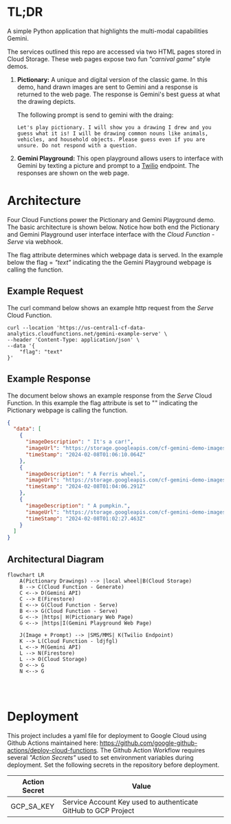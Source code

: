 # TL;DR

A simple Python application that highlights the multi-modal capabilities Gemini.

The services outlined this repo are accessed via two HTML pages stored in Cloud Storage. These web pages expose two fun _"carnival game"_ style demos.

1. **Pictionary:** A unique and digital version of the classic game. In this demo, hand drawn images are sent to Gemini and a response is returned to the web page. The response is Gemini's best guess at what the drawing depicts.

   The following prompt is send to gemini with the draing:

   `Let's play pictionary. I will show you a drawing I drew and you guess what it is! I will be drawing common nouns like animals, vehicles, and household objects. Please guess even if you are unsure. Do not respond with a question.`

2. **Gemini Playground:** This open playground allows users to interface with Gemini by texting a picture and prompt to a [Twilio](https://www.twilio.com/en-us?utm_source=google&utm_medium=cpc&utm_term=twilio&utm_campaign=G_S_NAMER_Brand_ROW_RLSA&cq_plac=&cq_net=g&cq_pos=&cq_med=&cq_plt=gp&gad_source=1&gclid=CjwKCAiA0PuuBhBsEiwAS7fsNUuJMS_6sqqcNp5ySf6tFLCHV5sycOoTbtqKN7AuYm1JcUARy4ITtRoCOz8QAvD_BwE) endpoint. The responses are shown on the web page.

# Architecture

Four Cloud Functions power the Pictionary and Gemini Playground demo. The basic architecture is shown below. Notice how both end the Pictionary and Gemini Playground user interface interface with the _Cloud Function - Serve_ via webhook.

The flag attribute determines which webpage data is served. In the example below the flag = _"text"_ indicating the the Gemini Playground webpage is calling the function.

## Example Request

The curl command below shows an example http request from the _Serve_ Cloud Function.

```curl
curl --location 'https://us-central1-cf-data-analytics.cloudfunctions.net/gemini-example-serve' \
--header 'Content-Type: application/json' \
--data '{
    "flag": "text"
}'
```

## Example Response

The document below shows an example response from the _Serve_ Cloud Function. In this example the flag attribute is set to "" indicating the Pictionary webpage is calling the function.

```json
{
  "data": [
    {
      "imageDescription": " It's a car!",
      "imageUrl": "https://storage.googleapis.com/cf-gemini-demo-images/b596b155-e06a-4c08-967a-bbe0c0f6fb35.jpg",
      "timeStamp": "2024-02-08T01:06:10.064Z"
    },
    {
      "imageDescription": " A Ferris wheel.",
      "imageUrl": "https://storage.googleapis.com/cf-gemini-demo-images/1eb26cd1-ab19-4c35-92c0-26a4a7e1bc78.jpg",
      "timeStamp": "2024-02-08T01:04:06.291Z"
    },
    {
      "imageDescription": " A pumpkin.",
      "imageUrl": "https://storage.googleapis.com/cf-gemini-demo-images/b50af592-c3c7-47a3-a0fc-3b8101485b9f.jpg",
      "timeStamp": "2024-02-08T01:02:27.463Z"
    }
  ]
}
```

## Architectural Diagram

```mermaid
flowchart LR
    A(Pictionary Drawings) --> |local wheel|B(Cloud Storage)
    B --> C(Cloud Function - Generate)
    C <--> D(Gemini API)
    C --> E(Firestore)
    E <--> G(Cloud Function - Serve)
    B <--> G(Cloud Function - Serve)
    G <--> |https| H(Pictionary Web Page)
    G <--> |https|I(Gemini Playground Web Page)

    J(Image + Prompt) --> |SMS/MMS| K(Twilio Endpoint)
    K --> L(Cloud Function - ldjfgl)
    L <--> M(Gemini API)
    L --> N(Firestore)
    L --> O(Cloud Storage)
    O <--> G
    N <--> G




```

# Deployment

This project includes a yaml file for deployment to Google Cloud using Github Actions maintained here: https://github.com/google-github-actions/deploy-cloud-functions. The Github Action Workflow requires several _"Action Secrets"_ used to set environment variables during deployment. Set the following secrets in the repository before deployment.

| Action Secret | Value                                                          |
| ------------- | -------------------------------------------------------------- |
| GCP_SA_KEY    | Service Account Key used to authenticate GitHub to GCP Project |
